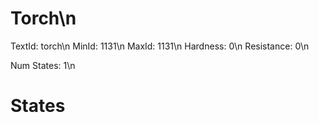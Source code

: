 # Torch\n
TextId: torch\n
MinId: 1131\n
MaxId: 1131\n
Hardness: 0\n
Resistance: 0\n

Num States: 1\n
# States
```

```